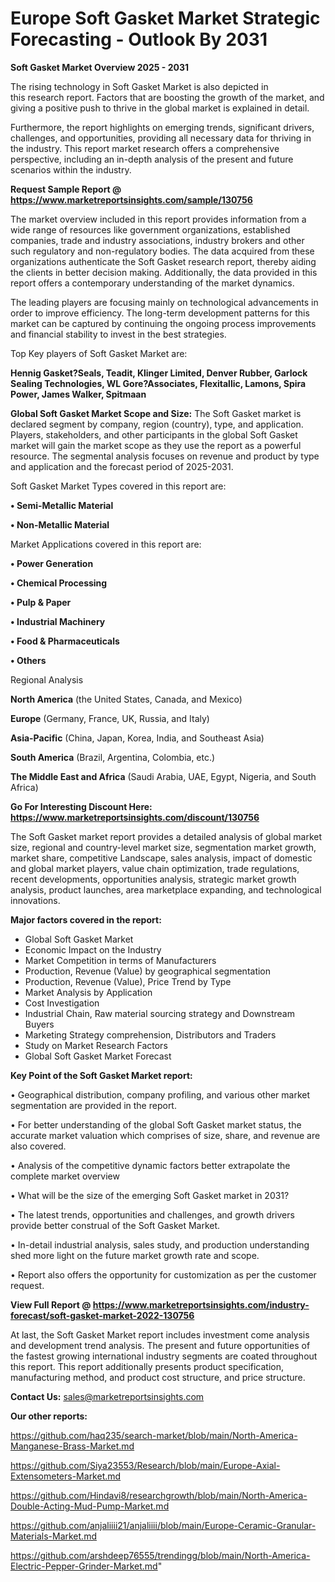  # Europe Soft Gasket Market Strategic Forecasting - Outlook By 2031

<Strong> Soft Gasket Market Overview 2025 - 2031</strong>

The rising technology in Soft Gasket Market is also depicted in this research report. Factors that are boosting the growth of the market, and giving a positive push to thrive in the global market is explained in detail.

Furthermore, the report highlights on emerging trends, significant drivers, challenges, and opportunities, providing all necessary data for thriving in the industry. This report market research offers a comprehensive perspective, including an in-depth analysis of the present and future scenarios within the industry.

<strong>Request Sample Report @ <a href=https://www.marketreportsinsights.com/sample/130756>https://www.marketreportsinsights.com/sample/130756</a></strong>

The market overview included in this report provides information from a wide range of resources like government organizations, established companies, trade and industry associations, industry brokers and other such regulatory and non-regulatory bodies. The data acquired from these organizations authenticate the Soft Gasket research report, thereby aiding the clients in better decision making. Additionally, the data provided in this report offers a contemporary understanding of the market dynamics.

The leading players are focusing mainly on technological advancements in order to improve efficiency. The long-term development patterns for this market can be captured by continuing the ongoing process improvements and financial stability to invest in the best strategies.

Top Key players of Soft Gasket Market are:

<strong>Hennig Gasket?Seals, Teadit, Klinger Limited, Denver Rubber, Garlock Sealing Technologies, WL Gore?Associates, Flexitallic, Lamons, Spira Power, James Walker, Spitmaan</strong>

<strong><b>Global Soft Gasket Market Scope and Size:</b></strong>
The Soft Gasket market is declared segment by company, region (country), type, and application. Players, stakeholders, and other participants in the global Soft Gasket market will gain the market scope as they use the report as a powerful resource. The segmental analysis focuses on revenue and product by type and application and the forecast period of 2025-2031.

Soft Gasket Market Types covered in this report are:

<strong>• Semi-Metallic Material

• Non-Metallic Material</strong>

Market Applications covered in this report are:

<strong>• Power Generation

• Chemical Processing

• Pulp & Paper

• Industrial Machinery

• Food & Pharmaceuticals

• Others</strong> 

Regional Analysis

<strong>North America</strong> (the United States, Canada, and Mexico)

<strong>Europe</strong> (Germany, France, UK, Russia, and Italy)

<strong>Asia-Pacific</strong> (China, Japan, Korea, India, and Southeast Asia)

<strong>South America</strong> (Brazil, Argentina, Colombia, etc.)

<strong>The Middle East and Africa</strong> (Saudi Arabia, UAE, Egypt, Nigeria, and South Africa)

<strong>Go For Interesting Discount Here: <a href=https://www.marketreportsinsights.com/discount/130756>https://www.marketreportsinsights.com/discount/130756</a></strong>

The Soft Gasket market report provides a detailed analysis of global market size, regional and country-level market size, segmentation market growth, market share, competitive Landscape, sales analysis, impact of domestic and global market players, value chain optimization, trade regulations, recent developments, opportunities analysis, strategic market growth analysis, product launches, area marketplace expanding, and technological innovations.

<strong><b>Major factors covered in the report:</b></strong>
<ul>
  <li>Global Soft Gasket Market </li>
  <li>Economic Impact on the Industry</li>
  <li>Market Competition in terms of Manufacturers</li>
  <li>Production, Revenue (Value) by geographical segmentation</li>
  <li>Production, Revenue (Value), Price Trend by Type</li>
  <li>Market Analysis by Application</li>
  <li>Cost Investigation</li>
  <li>Industrial Chain, Raw material sourcing strategy and Downstream Buyers</li>
  <li>Marketing Strategy comprehension, Distributors and Traders</li>
  <li>Study on Market Research Factors</li>
  <li>Global Soft Gasket Market Forecast</li>
</ul>

<strong><b>Key Point of the Soft Gasket Market report:</b></strong>

• Geographical distribution, company profiling, and various other market segmentation are provided in the report.

• For better understanding of the global Soft Gasket market status, the accurate market valuation which comprises of size, share, and revenue are also covered.

• Analysis of the competitive dynamic factors better extrapolate the complete market overview

• What will be the size of the emerging Soft Gasket market in 2031?

• The latest trends, opportunities and challenges, and growth drivers provide better construal of the Soft Gasket Market.

• In-detail industrial analysis, sales study, and production understanding shed more light on the future market growth rate and scope.

• Report also offers the opportunity for customization as per the customer request.

<strong><b>View Full Report @ <a href=https://www.marketreportsinsights.com/industry-forecast/soft-gasket-market-2022-130756>https://www.marketreportsinsights.com/industry-forecast/soft-gasket-market-2022-130756</a></b></strong>


At last, the Soft Gasket Market report includes investment come analysis and development trend analysis. The present and future opportunities of the fastest growing international industry segments are coated throughout this report. This report additionally presents product specification, manufacturing method, and product cost structure, and price structure.

<strong>Contact Us:</strong>
sales@marketreportsinsights.com

<strong>Our other reports:</strong>

<a href=https://github.com/haq235/search-market/blob/main/North-America-Manganese-Brass-Market.md>https://github.com/haq235/search-market/blob/main/North-America-Manganese-Brass-Market.md</a>

<a href=https://github.com/Siya23553/Research/blob/main/Europe-Axial-Extensometers-Market.md>https://github.com/Siya23553/Research/blob/main/Europe-Axial-Extensometers-Market.md</a>

<a href=https://github.com/Hindavi8/researchgrowth/blob/main/North-America-Double-Acting-Mud-Pump-Market.md>https://github.com/Hindavi8/researchgrowth/blob/main/North-America-Double-Acting-Mud-Pump-Market.md</a>

<a href=https://github.com/anjaliiii21/anjaliiii/blob/main/Europe-Ceramic-Granular-Materials-Market.md>https://github.com/anjaliiii21/anjaliiii/blob/main/Europe-Ceramic-Granular-Materials-Market.md</a>

<a href=https://github.com/arshdeep76555/trendingg/blob/main/North-America-Electric-Pepper-Grinder-Market.md>https://github.com/arshdeep76555/trendingg/blob/main/North-America-Electric-Pepper-Grinder-Market.md</a>"
